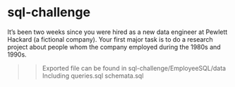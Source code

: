 # sql-challenge
It’s been two weeks since you were hired as a new data engineer at Pewlett Hackard (a fictional company). Your first major task is to do a research project about people whom the company employed during the 1980s and 1990s.
>>Exported file can be found in
>sql-challenge/EmployeeSQL/data
>>Including 
>queries.sql
>schemata.sql
